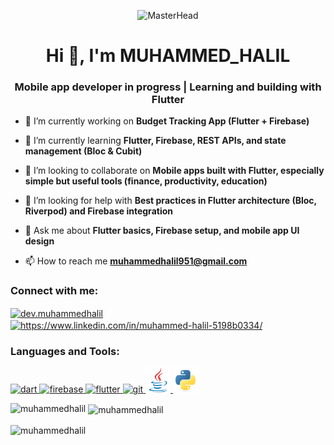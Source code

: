 <p align="center">
  <img src="https://repository-images.githubusercontent.com/682031076/6450ef39-fedc-4b67-b677-666ae367c98e" 
       alt="MasterHead" 
       width="1000" 
       height="300">
</p>

<h1 align="center">Hi 👋, I'm MUHAMMED_HALIL</h1>
<h3 align="center">Mobile app developer in progress | Learning and building with Flutter</h3>

- 🔭 I’m currently working on **Budget Tracking App (Flutter + Firebase)**

- 🌱 I’m currently learning **Flutter, Firebase, REST APIs, and state management (Bloc & Cubit)**

- 👯 I’m looking to collaborate on **Mobile apps built with Flutter, especially simple but useful tools (finance, productivity, education)**

- 🤝 I’m looking for help with **Best practices in Flutter architecture (Bloc, Riverpod) and Firebase integration**

- 💬 Ask me about **Flutter basics, Firebase setup, and mobile app UI design**

- 📫 How to reach me **muhammedhalil951@gmail.com**

<h3 align="left">Connect with me:</h3>
<p align="left">
<a href="https://dev.to/dev.muhammedhalil" target="blank"><img align="center" src="https://raw.githubusercontent.com/rahuldkjain/github-profile-readme-generator/master/src/images/icons/Social/devto.svg" alt="dev.muhammedhalil" height="30" width="40" /></a>
<a href="https://linkedin.com/in/https://www.linkedin.com/in/muhammed-halil-5198b0334/" target="blank"><img align="center" src="https://raw.githubusercontent.com/rahuldkjain/github-profile-readme-generator/master/src/images/icons/Social/linked-in-alt.svg" alt="https://www.linkedin.com/in/muhammed-halil-5198b0334/" height="30" width="40" /></a>
</p>

<h3 align="left">Languages and Tools:</h3>
<p align="left"> <a href="https://dart.dev" target="_blank" rel="noreferrer"> <img src="https://www.vectorlogo.zone/logos/dartlang/dartlang-icon.svg" alt="dart" width="40" height="40"/> </a> <a href="https://firebase.google.com/" target="_blank" rel="noreferrer"> <img src="https://www.vectorlogo.zone/logos/firebase/firebase-icon.svg" alt="firebase" width="40" height="40"/> </a> <a href="https://flutter.dev" target="_blank" rel="noreferrer"> <img src="https://www.vectorlogo.zone/logos/flutterio/flutterio-icon.svg" alt="flutter" width="40" height="40"/> </a> <a href="https://git-scm.com/" target="_blank" rel="noreferrer"> <img src="https://www.vectorlogo.zone/logos/git-scm/git-scm-icon.svg" alt="git" width="40" height="40"/> </a> <a href="https://www.java.com" target="_blank" rel="noreferrer"> <img src="https://raw.githubusercontent.com/devicons/devicon/master/icons/java/java-original.svg" alt="java" width="40" height="40"/> </a> <a href="https://www.python.org" target="_blank" rel="noreferrer"> <img src="https://raw.githubusercontent.com/devicons/devicon/master/icons/python/python-original.svg" alt="python" width="40" height="40"/> </a> </p>

<p><img align="left" src="https://github-readme-stats.vercel.app/api/top-langs?username=muhammedhalil&show_icons=true&locale=en&layout=compact" alt="muhammedhalil" /></p>

<p>&nbsp;<img align="center" src="https://github-readme-stats.vercel.app/api?username=muhammedhalil&show_icons=true&locale=en" alt="muhammedhalil" /></p>

<p><img align="center" src="https://github-readme-streak-stats.herokuapp.com/?user=muhammedhalil&" alt="muhammedhalil" /></p>



